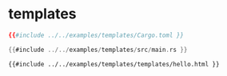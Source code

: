 # templates

```toml
{{#include ../../examples/templates/Cargo.toml }}
```

```rust
{{#include ../../examples/templates/src/main.rs }}
```

```html
{{#include ../../examples/templates/templates/hello.html }}
```


